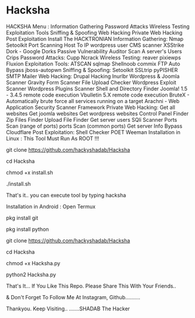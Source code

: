 # Hacksha
HACKSHA Menu :
Information Gathering
Password Attacks
Wireless Testing
Exploitation Tools
Sniffing & Spoofing
Web Hacking
Private Web Hacking
Post Exploitation
Install The HACKTRONIAN
Information Gathering:
Nmap
Setoolkit
Port Scanning
Host To IP
wordpress user
CMS scanner
XSStrike
Dork - Google Dorks Passive Vulnerability Auditor
Scan A server's Users
Crips
Password Attacks:
Cupp
Ncrack
Wireless Testing:
reaver
pixiewps
Fluxion
Exploitation Tools:
ATSCAN
sqlmap
Shellnoob
commix
FTP Auto Bypass
jboss-autopwn
Sniffing & Spoofing:
Setoolkit
SSLtrip
pyPISHER
SMTP Mailer
Web Hacking:
Drupal Hacking
Inurlbr
Wordpress & Joomla Scanner
Gravity Form Scanner
File Upload Checker
Wordpress Exploit Scanner
Wordpress Plugins Scanner
Shell and Directory Finder
Joomla! 1.5 - 3.4.5 remote code execution
Vbulletin 5.X remote code execution
BruteX - Automatically brute force all services running on a target
Arachni - Web Application Security Scanner Framework
Private Web Hacking:
Get all websites
Get joomla websites
Get wordpress websites
Control Panel Finder
Zip Files Finder
Upload File Finder
Get server users
SQli Scanner
Ports Scan (range of ports)
ports Scan (common ports)
Get server Info
Bypass Cloudflare
Post Exploitation:
Shell Checker
POET
Weeman
Installation in Linux :
This Tool Must Run As ROOT !!!

git clone https://github.com/hackyshadab/Hacksha

cd Hacksha

chmod +x install.sh

./install.sh

That's it.. you can execute tool by typing hacksha

Installation in Android :
Open Termux

pkg install git

pkg install python

git clone https://github.com/hackyshadab/Hacksha

cd Hacksha

chmod +x Hacksha.py

python2 Hacksha.py


That's It... If You Like This Repo. Please Share This With Your Friends..

& Don't Forget To Follow Me At Instagram, Github.......... 

Thankyou. Keep Visiting..
                         .......SHADAB The Hacker

